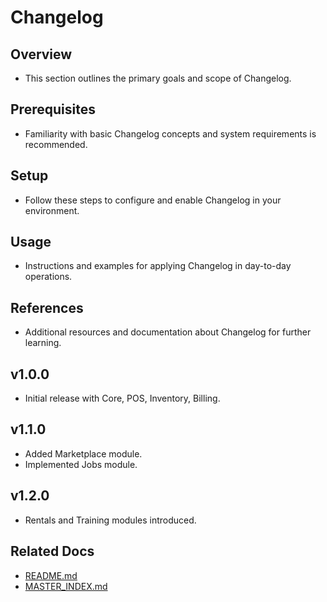 # Changelog

## Overview
- This section outlines the primary goals and scope of Changelog.

## Prerequisites
- Familiarity with basic Changelog concepts and system requirements is recommended.

## Setup
- Follow these steps to configure and enable Changelog in your environment.

## Usage
- Instructions and examples for applying Changelog in day-to-day operations.

## References
- Additional resources and documentation about Changelog for further learning.


## v1.0.0
- Initial release with Core, POS, Inventory, Billing.  

## v1.1.0
- Added Marketplace module.  
- Implemented Jobs module.  

## v1.2.0
- Rentals and Training modules introduced.

## Related Docs
- [README.md](README.md)
- [MASTER_INDEX.md](MASTER_INDEX.md)

